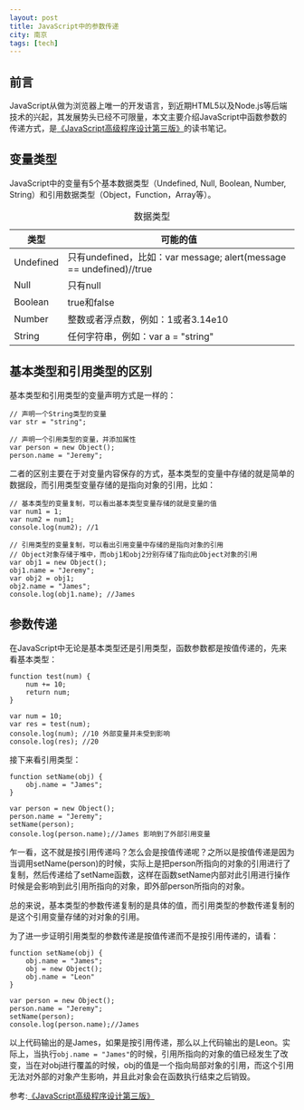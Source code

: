 ```yaml
---
layout: post
title: JavaScript中的参数传递
city: 南京
tags: [tech]
---
```


## 前言
JavaScript从做为浏览器上唯一的开发语言，到近期HTML5以及Node.js等后端技术的兴起，其发展势头已经不可限量，本文主要介绍JavaScript中函数参数的传递方式，是[《JavaScript高级程序设计第三版》](http://book.douban.com/subject/10546125/)的读书笔记。

## 变量类型

JavaScript中的变量有5个基本数据类型（Undefined, Null, Boolean, Number, String）和引用数据类型（Object，Function，Array等）。

<table class="table_border">
    <caption>数据类型</caption>
    <thead>
        <tr>
            <th scope="col">类型</th>
            <th scope="col">可能的值</th>
        </tr>
    </thead>
    <tbody>
        <tr>
            <td>Undefined</td>
            <td>只有undefined，比如：var message; alert(message == undefined)//true</td>
        </tr>
        <tr>
            <td>Null</td>
            <td>只有null</td>
        </tr>
        <tr>
            <td>Boolean</td>
            <td>true和false</td>
        </tr>
        <tr>
            <td>Number</td>
            <td>整数或者浮点数，例如：1或者3.14e10</td>
        </tr>
        <tr>
            <td>String</td>
            <td>任何字符串，例如：var a = "string" </td>
        </tr>
    </tbody>
</table>

## 基本类型和引用类型的区别
基本类型和引用类型的变量声明方式是一样的：

	// 声明一个String类型的变量
	var str = "string";

	// 声明一个引用类型的变量，并添加属性
	var person = new Object();
	person.name = "Jeremy";

二者的区别主要在于对变量内容保存的方式，基本类型的变量中存储的就是简单的数据段，而引用类型变量存储的是指向对象的引用，比如：

	// 基本类型的变量复制，可以看出基本类型变量存储的就是变量的值
	var num1 = 1;
	var num2 = num1;
	console.log(num2); //1

	// 引用类型的变量复制，可以看出引用变量中存储的是指向对象的引用
	// Object对象存储于堆中，而obj1和obj2分别存储了指向此Object对象的引用
	var obj1 = new Object();
	obj1.name = "Jeremy";
	var obj2 = obj1;
	obj2.name = "James";
	console.log(obj1.name); //James

## 参数传递
在JavaScript中无论是基本类型还是引用类型，函数参数都是按值传递的，先来看基本类型：

	function test(num) {
		num += 10;
		return num;
	}

	var num = 10;
	var res = test(num);
	console.log(num); //10 外部变量并未受到影响
	console.log(res); //20

接下来看引用类型：

	function setName(obj) {
		obj.name = "James";
	}

	var person = new Object();
	person.name = "Jeremy";
	setName(person);
	console.log(person.name);//James 影响到了外部引用变量

乍一看，这不就是按引用传递吗？怎么会是按值传递呢？之所以是按值传递是因为当调用setName(person)的时候，实际上是把person所指向的对象的引用进行了复制，然后传递给了setName函数，这样在函数setName内部对此引用进行操作时候是会影响到此引用所指向的对象，即外部person所指向的对象。

总的来说，基本类型的参数传递复制的是具体的值，而引用类型的参数传递复制的是这个引用变量存储的对对象的引用。

为了进一步证明引用类型的参数传递是按值传递而不是按引用传递的，请看：

	function setName(obj) {
		obj.name = "James";
		obj = new Object();
		obj.name = "Leon"
	}

	var person = new Object();
	person.name = "Jeremy";
	setName(person);
	console.log(person.name);//James

以上代码输出的是James，如果是按引用传递，那么以上代码输出的是Leon。实际上，当执行```obj.name = "James"```的时候，引用所指向的对象的值已经发生了改变，当在对obj进行覆盖的时候，obj的值是一个指向局部对象的引用，而这个引用无法对外部的对象产生影响，并且此对象会在函数执行结束之后销毁。

参考:[《JavaScript高级程序设计第三版》](http://book.douban.com/subject/10546125/)
